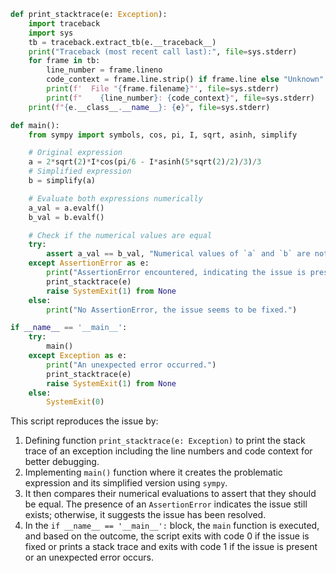 ```python
def print_stacktrace(e: Exception):
    import traceback
    import sys
    tb = traceback.extract_tb(e.__traceback__)
    print("Traceback (most recent call last):", file=sys.stderr)
    for frame in tb:
        line_number = frame.lineno
        code_context = frame.line.strip() if frame.line else "Unknown"
        print(f'  File "{frame.filename}"', file=sys.stderr)
        print(f"    {line_number}: {code_context}", file=sys.stderr)
    print(f"{e.__class__.__name__}: {e}", file=sys.stderr)

def main():
    from sympy import symbols, cos, pi, I, sqrt, asinh, simplify

    # Original expression
    a = 2*sqrt(2)*I*cos(pi/6 - I*asinh(5*sqrt(2)/2)/3)/3
    # Simplified expression
    b = simplify(a)

    # Evaluate both expressions numerically
    a_val = a.evalf()
    b_val = b.evalf()

    # Check if the numerical values are equal
    try:
        assert a_val == b_val, "Numerical values of `a` and `b` are not equal."
    except AssertionError as e:
        print("AssertionError encountered, indicating the issue is present.")
        print_stacktrace(e)
        raise SystemExit(1) from None
    else:
        print("No AssertionError, the issue seems to be fixed.")

if __name__ == '__main__':
    try:
        main()
    except Exception as e:
        print("An unexpected error occurred.")
        print_stacktrace(e)
        raise SystemExit(1) from None
    else:
        SystemExit(0)
```

This script reproduces the issue by:

1. Defining function `print_stacktrace(e: Exception)` to print the stack trace of an exception including the line numbers and code context for better debugging.
2. Implementing `main()` function where it creates the problematic expression and its simplified version using `sympy`.
3. It then compares their numerical evaluations to assert that they should be equal. The presence of an `AssertionError` indicates the issue still exists; otherwise, it suggests the issue has been resolved.
4. In the `if __name__ == '__main__':` block, the `main` function is executed, and based on the outcome, the script exits with code 0 if the issue is fixed or prints a stack trace and exits with code 1 if the issue is present or an unexpected error occurs.